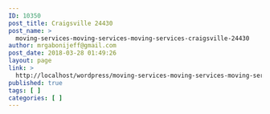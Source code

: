 ```yaml
---
ID: 10350
post_title: Craigsville 24430
post_name: >
  moving-services-moving-services-moving-services-craigsville-24430
author: mrgabonijeff@gmail.com
post_date: 2018-03-28 01:49:26
layout: page
link: >
  http://localhost/wordpress/moving-services-moving-services-moving-services-craigsville-24430/
published: true
tags: [ ]
categories: [ ]
---
```

